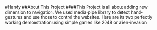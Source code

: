 #Handy
##About This Project
####This Project is all about adding new dimension to navigation. We used media-pipe library to detect hand-gestures and use those to control the websites. Here are its two perfectly working demonstration using simple games like 2048 or alien-invasion